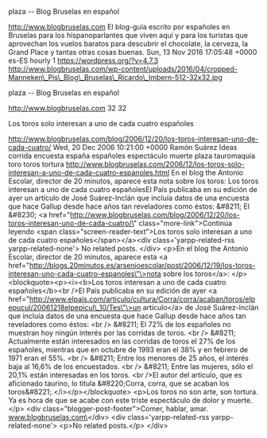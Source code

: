 plaza -- Blog Bruselas en español

http://www.blogbruselas.com El blog-guía escrito por españoles en
Bruselas para los hispanoparlantes que viven aquí y para los turistas
que aprovechan los vuelos baratos para descubrir el chocolate, la
cerveza, la Grand Place y tantas otras cosas buenas. Sun, 13 Nov 2016
17:05:48 +0000 es-ES hourly 1 https://wordpress.org/?v=4.7.3
http://www.blogbruselas.com/wp-content/uploads/2016/04/cropped-Manneken\_Pis\_Blog\_Bruselas\_Ricardo\_Imbern-512-32x32.jpg

plaza -- Blog Bruselas en español

http://www.blogbruselas.com 32 32

Los toros solo interesan a uno de cada cuatro españoles

http://www.blogbruselas.com/blog/2006/12/20/los-toros-interesan-uno-de-cada-cuatro/
Wed, 20 Dec 2006 10:21:00 +0000 Ramón Suárez Ideas corrida encuesta
españa españoles espectáculo muerte plaza tauromaquia toro toros tortura
http://www.blogbruselas.com/2006/12/los-toros-solo-interesan-a-uno-de-cada-cuatro-espanoles.html
En el blog the Antonio Escolar, director de 20 minutos, aparece esta
nota sobre los toros: Los toros interesan a uno de cada cuatro
españolesEl País publicaba en su edición de ayer un artículo de José
Suárez-Inclán que incluía datos de una encuesta que hace Gallup desde
hace años tan reveladores como éstos: &\#8211; El &\#8230; \<a
href=\"http://www.blogbruselas.com/blog/2006/12/20/los-toros-interesan-uno-de-cada-cuatro/\"
class=\"more-link\"\>Continúa leyendo \<span
class=\"screen-reader-text\"\>Los toros solo interesan a uno de cada
cuatro españoles\</span\>\</a\>\<div class=\'yarpp-related-rss
yarpp-related-none\'\> No related posts. \</div\> \<p\>En el blog the
Antonio Escolar, director de 20 minutos, aparece esta \<a
href=\"http://blogs.20minutos.es/arsenioescolar/post/2006/12/19/los-toros-interesan-uno-cada-cuatro-espanoles\"\>nota
sobre los toros\</a\>: \</p\> \<blockquote\>\<p\>\<i\>\<b\>Los toros
interesan a uno de cada cuatro españoles\</b\>\<br /\>El País publicaba
en su edición de ayer \<a
href=\"http://www.elpais.com/articulo/cultura/Corra/corra/acaban/toros/elpepucul/20061218elpepicul\_10/Tes\"\>un
artículo\</a\> de José Suárez-Inclán que incluía datos de una encuesta
que hace Gallup desde hace años tan reveladores como éstos: \<br /\>
&\#8211; El 72% de los españoles no muestran hoy ningún interés por las
corridas de toros. \<br /\> &\#8211; Actualmente están interesados en
las corridas de toros el 27% de los españoles, mientras que en octubre
de 1993 eran el 38% y en febrero de 1971 eran el 55%. \<br /\> &\#8211;
Entre los menores de 25 años, el interés baja al 16,6% de los
encuestados. \<br /\> &\#8211; Entre las mujeres, sólo el 20,1% están
interesadas en los toros. \<br /\>El autor del artículo, que es
aficionado taurino, lo titula &\#8220;Corra, corra, que se acaban los
toros&\#8221;.\</i\>\</p\>\</blockquote\> \<p\>Los toros no son arte,
son tortura. Ya es hora de que se acabe con este triste espectáculo de
dolor y muerte.\</p\> \<div class=\"blogger-post-footer\"\>Comer,
hablar, amar. www.blogbruselas.com\</div\> \<div
class=\'yarpp-related-rss yarpp-related-none\'\> \<p\>No related
posts.\</p\> \</div\>
